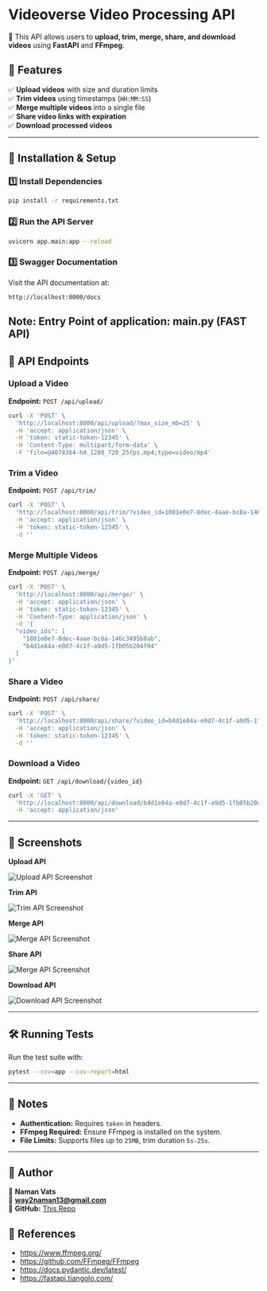 # Videoverse Video Processing API
🚀 This API allows users to **upload, trim, merge, share, and download videos** using **FastAPI** and **FFmpeg**.

## 📌 Features
✅ **Upload videos** with size and duration limits  
✅ **Trim videos** using timestamps (`HH:MM:SS`)  
✅ **Merge multiple videos** into a single file  
✅ **Share video links with expiration**  
✅ **Download processed videos**  

---

## 🔧 Installation & Setup
### **1️⃣ Install Dependencies**
```sh
pip install -r requirements.txt
```

### **2️⃣ Run the API Server**
```sh
uvicorn app.main:app --reload
```

### **3️⃣ Swagger Documentation**
Visit the API documentation at:
```
http://localhost:8000/docs
```
Note: Entry Point of application: main.py (FAST API)
---

## 📖 API Endpoints

### **Upload a Video**
**Endpoint:** `POST /api/upload/`  
```sh
curl -X 'POST' \
  'http://localhost:8000/api/upload/?max_size_mb=25' \
  -H 'accept: application/json' \
  -H 'token: static-token-12345' \
  -H 'Content-Type: multipart/form-data' \
  -F 'file=@4074364-hd_1280_720_25fps.mp4;type=video/mp4'
```

### **Trim a Video**
**Endpoint:** `POST /api/trim/`  
```sh
curl -X 'POST' \
  'http://localhost:8000/api/trim/?video_id=1081e0e7-8dec-4aae-bc8a-146c3495b8ab&start_time=00%3A00%3A02&end_time=00%3A00%3A13' \
  -H 'accept: application/json' \
  -H 'token: static-token-12345' \
  -d ''
```

### **Merge Multiple Videos**
**Endpoint:** `POST /api/merge/`  
```sh
curl -X 'POST' \
  'http://localhost:8000/api/merge/' \
  -H 'accept: application/json' \
  -H 'token: static-token-12345' \
  -H 'Content-Type: application/json' \
  -d '{
  "video_ids": [
    "1081e0e7-8dec-4aae-bc8a-146c3495b8ab",
    "b4d1e84a-e0d7-4c1f-a9d5-1fb05b204f04"
  ]
}'
```

### **Share a Video**
**Endpoint:** `POST /api/share/`  
```sh
curl -X 'POST' \
  'http://localhost:8000/api/share/?video_id=b4d1e84a-e0d7-4c1f-a9d5-1fb05b204f04&expiry_minutes=5' \
  -H 'accept: application/json' \
  -H 'token: static-token-12345' \
  -d ''
```

### **Download a Video**
**Endpoint:** `GET /api/download/{video_id}`  
```sh
curl -X 'GET' \
  'http://localhost:8000/api/download/b4d1e84a-e0d7-4c1f-a9d5-1fb05b204f04' \
  -H 'accept: application/json'
```

---

## 📸 Screenshots

**Upload API**

![Upload API Screenshot](Screenshots/upload_api.png)

**Trim API**

![Trim API Screenshot](Screenshots/trim_api.png)

**Merge API**

![Merge API Screenshot](Screenshots/merge_api.png)

**Share API**

![Merge API Screenshot](Screenshots/share_api.png)

**Download API**

![Download API Screenshot](Screenshots/download_api.png)




---

## 🛠️ Running Tests
Run the test suite with:
```sh
pytest --cov=app --cov-report=html
```

---

## 📝 Notes
- **Authentication:** Requires `token` in headers.
- **FFmpeg Required:** Ensure FFmpeg is installed on the system.
- **File Limits:** Supports files up to `25MB`, trim duration `5s-25s`.

---

## 📌 Author
👤 **Naman Vats**  
📧 **way2naman13@gmail.com**  
📍 **GitHub:** [This Repo](https://github.com/namanvats/videoverse-api)

## 📖 References
- https://www.ffmpeg.org/
- https://github.com/FFmpeg/FFmpeg
- https://docs.pydantic.dev/latest/
- https://fastapi.tiangolo.com/